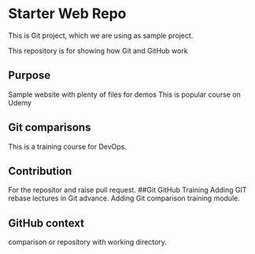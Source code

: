 # Starter Web Repo
This is Git project, which we are using as sample project.

This repository is for showing how Git and GitHub work

## Purpose

Sample website with plenty of files for demos
This is popular course on Udemy
## Git comparisons
This is a training course for DevOps.
## Contribution 
For the repositor and raise pull request.
##Git GitHub Training
Adding GIT rebase lectures in Git advance.
Adding Git comparison training  module.
## GitHub context
comparison or repository with working directory.
